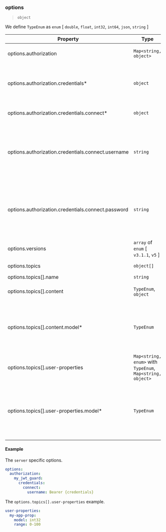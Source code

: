 ### options

> `object`

We define `TypeEnum` as `enum` [ `double`, `float`, `int32`, `int64`, `json`, `string` ]

| Property | Type | Description |
| -- | -- | -- |
| options.authorization |  `Map<string, object>` |  Authorization by a named guard. |
| options.authorization.credentials\* |  `object` |  Defines how to extract credentials from the MQTT connect packet. |
| options.authorization.credentials.connect\* |  `object` |  MQTT connect packet properties |
| options.authorization.credentials.connect.username |  `string` |  Extract credentials from the MQTT connect packet username property with `{credentials}`, e.g. `"Bearer` `{credentials}"`. |
| options.authorization.credentials.connect.password |  `string` |  Extract credentials from the MQTT connect packet password property with `{credentials}`, e.g. `"Bearer` `{credentials}"`. |
| options.versions |  `array` of `enum` [ `v3.1.1`, `v5` ] |  Supported protocol versions. |
| options.topics |  `object[]` |  Topic configuration. |
| options.topics[].name |  `string` |  Topic name. |
| options.topics[].content |  `TypeEnum`, `object` |  Enforce validation for content |
| options.topics[].content.model\* |  `TypeEnum` |  A schema or type to validate the request content. Refer to the individual [model](../../../../reference/config/models/) docs for type specific implementation. |
| options.topics[].user-properties |  `Map<string, enum>` with `TypeEnum`, `Map<string, object>` |  Enforce validation for user provided properties. |
| options.topics[].user-properties.model\* |  `TypeEnum` |  A schema or type to validate the user-properties content. Refer to the individual [model](../../../../reference/config/models/) docs for type specific implementation. |

#### Example

The `server` specific options.

```yaml
options:
  authorization:
    my_jwt_guard:
      credentials:
        connect:
          username: Bearer {credentials}
```

The `options.topics[].user-properties` example.

```yaml
user-properties:
  my-app-prop:
    model: int32
    range: 0-100
```
